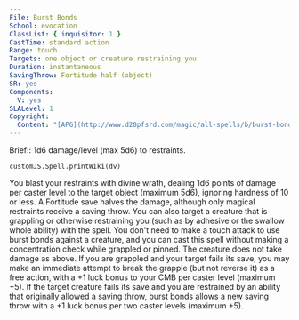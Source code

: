 ```yaml
---
File: Burst Bonds
School: evocation
ClassList: { inquisitor: 1 }
CastTime: standard action
Range: touch
Targets: one object or creature restraining you
Duration: instantaneous
SavingThrow: Fortitude half (object)
SR: yes
Components:
  V: yes
SLALevel: 1
Copyright:
  Content: "[APG](http://www.d20pfsrd.com/magic/all-spells/b/burst-bonds)"
---
```

Brief:: 1d6 damage/level (max 5d6) to restraints.

```dataviewjs
customJS.Spell.printWiki(dv)
```

You blast your restraints with divine wrath, dealing 1d6 points of damage per caster level to the target object (maximum 5d6), ignoring hardness of 10 or less. A Fortitude save halves the damage, although only magical restraints receive a saving throw.  You can also target a creature that is grappling or otherwise restraining you (such as by adhesive or the swallow whole ability) with the spell. You don't need to make a touch attack to use burst bonds against a creature, and you can cast this spell without making a concentration check while grappled or pinned. The creature does not take damage as above. If you are grappled and your target fails its save, you may make an immediate attempt to break the grapple (but not reverse it) as a free action, with a +1 luck bonus to your CMB per caster level (maximum +5). If the target creature fails its save and you are restrained by an ability that originally allowed a saving throw, burst bonds allows a new saving throw with a +1 luck bonus per two caster levels (maximum +5).
